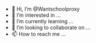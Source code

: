- 👋 Hi, I’m @Wantschoolproxy
- 👀 I’m interested in ...
- 🌱 I’m currently learning ...
- 💞️ I’m looking to collaborate on ...
- 📫 How to reach me ...

<!---
Wantschoolproxy/Wantschoolproxy is a ✨ special ✨ repository because its `README.md` (this file) appears on your GitHub profile.
You can click the Preview link to take a look at your changes.
--->
